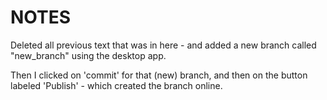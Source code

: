 # NOTES

Deleted all previous text that was in here - and added a new branch called "new_branch" using the desktop app.

Then I clicked on 'commit' for that (new) branch, and then on the button labeled 'Publish' - which created the branch online.
